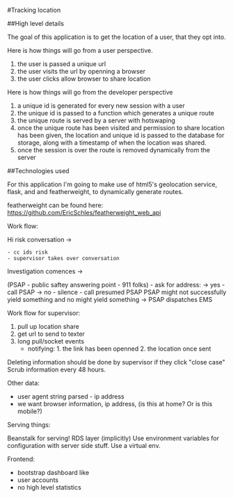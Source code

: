 #Tracking location

##High level details

The goal of this application is to get the location of a user, that they opt into.  

Here is how things will go from a user perspective.

1. the user is passed a unique url
2. the user visits the url by openning a browser
3. the user clicks allow browser to share location

Here is how things will go from the developer perspective

1. a unique id is generated for every new session with a user
2. the unique id is passed to a function which generates a unique route
3. the unique route is served by a server with hotswaping
4. once the unique route has been visited and permission to share location has been given, the location and unique id
is passed to the database for storage, along with a timestamp of when the location was shared.
5. once the session is over the route is removed dynamically from the server

##Technologies used

For this application I'm going to make use of html5's geolocation service, flask, and and featherweight, to dynamically generate routes.

featherweight can be found here: https://github.com/EricSchles/featherweight_web_api

Work flow:

Hi risk conversation -> 

	- cc ids risk
	- supervisor takes over conversation

Investigation comences ->
	
(PSAP - public saftey answering point - 911 folks)
	- ask for address:
		-> yes - call PSAP
		-> no - silence - call presumed PSAP
	PSAP might not successfully yield something and no might yield something -> PSAP dispatches EMS

Work flow for supervisor:

1. pull up location share
2. get url to send to texter
3. long pull/socket events 
	- notifying: 1. the link has been openned
				 2. the location once sent

Deleting information should be done by supervisor if they click "close case"
Scrub information every 48 hours.

Other data:

- user agent string parsed - ip address
- we want browser information, ip address, (is this at home?  Or is this mobile?)

Serving things:

Beanstalk for serving!  RDS layer (implicitly)
Use environment variables for configuration with server side stuff.
Use a virtual env.

Frontend:

- bootstrap dashboard like
- user accounts
- no high level statistics



